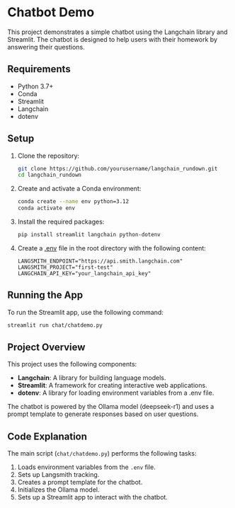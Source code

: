 # Chatbot Demo

This project demonstrates a simple chatbot using the Langchain library and Streamlit. The chatbot is designed to help users with their homework by answering their questions.

## Requirements

- Python 3.7+
- Conda
- Streamlit
- Langchain
- dotenv

## Setup

1. Clone the repository:
    ```sh
    git clone https://github.com/yourusername/langchain_rundown.git
    cd langchain_rundown
    ```

2. Create and activate a Conda environment:
    ```sh
    conda create --name env python=3.12
    conda activate env
    ```

3. Install the required packages:
    ```sh
    pip install streamlit langchain python-dotenv
    ```

4. Create a [.env](http://_vscodecontentref_/2) file in the root directory with the following content:
    ```properties
    LANGSMITH_ENDPOINT="https://api.smith.langchain.com"
    LANGSMITH_PROJECT="first-test"
    LANGCHAIN_API_KEY="your_langchain_api_key"
    ```

## Running the App

To run the Streamlit app, use the following command:
```sh
streamlit run chat/chatdemo.py
```
## Project Overview

This project uses the following components:

- **Langchain**: A library for building language models.
- **Streamlit**: A framework for creating interactive web applications.
- **dotenv**: A library for loading environment variables from a .env file.

The chatbot is powered by the Ollama model (deepseek-r1) and uses a prompt template to generate responses based on user questions.

## Code Explanation

The main script (`chat/chatdemo.py`) performs the following tasks:

1. Loads environment variables from the `.env` file.
2. Sets up Langsmith tracking.
3. Creates a prompt template for the chatbot.
4. Initializes the Ollama model.
5. Sets up a Streamlit app to interact with the chatbot.
